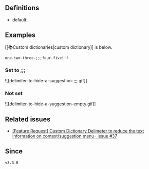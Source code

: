 ## Definitions

- default: 

## Examples

[[📚Custom dictionaries|custom dictionary]] is below.

```
one-two-three-;;;four-five!!!
```

### Set to ;;;

![[delimiter-to-hide-a-suggestion-;;;.gif]]

### Not set

![[delimiter-to-hide-a-suggestion-empty.gif]]

## Related issues

- [\[Feature Request\] Custom Dictionary Delimeter to reduce the text information on context/suggestion menu · Issue \#37](https://github.com/tadashi-aikawa/obsidian-various-complements-plugin/issues/37)

## Since

`v3.3.0`
